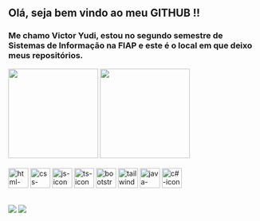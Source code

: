 ## Olá, seja bem vindo ao meu GITHUB !!
<h3>Me chamo Victor Yudi, estou no segundo semestre de Sistemas de Informação na FIAP e este é o local em que deixo meus repositórios.</h3>

<div>
  <img  height="180em" src="https://github-readme-stats.vercel.app/api?username=VictorYudi28&show_icons=true&theme=react&include_all_commits=true&count_private=true"/>
  <img  height="180em" src="https://github-readme-stats.vercel.app/api/top-langs/?username=VictorYudi28&layout=compact&langs_count=16&theme=react"/>
</div>


<div style="display: inline-block"><br>
  <img align="center" alt="html-icon" height="40" style="margin-bottom: 5px;" src="https://img.shields.io/badge/HTML5-E34F26?style=for-the-badge&logo=html5&logoColor=white">
  <img align="center" alt="css-icon" height="40" style="margin-bottom: 5px;" src="https://img.shields.io/badge/CSS3-1572B6?style=for-the-badge&logo=css3&logoColor=white">
  <img align="center" alt="js-icon" height="40" style="margin-bottom: 5px;" src="https://img.shields.io/badge/JavaScript-F7DF1E?style=for-the-badge&logo=javascript&logoColor=black">
  <img align="center" alt="ts-icon" height="40" style="margin-bottom: 5px;" src="https://img.shields.io/badge/TypeScript-007ACC?style=for-the-badge&logo=typescript&logoColor=white">
  <img align="center" alt="bootstrap-icon" height="40" style="margin-bottom: 5px;" src="https://img.shields.io/badge/Bootstrap-563D7C?style=for-the-badge&logo=bootstrap&logoColor=white">
  <img align="center" alt="tailwindcss-icon" height="40" style="margin-bottom: 5px;" src="https://img.shields.io/badge/Tailwind_CSS-38B2AC?style=for-the-badge&logo=tailwind-css&logoColor=white">
  <img align="center" alt="java-icon" height="40" style="margin-bottom: 5px;" src="https://img.shields.io/badge/Java-ED8B00?style=for-the-badge&logo=openjdk&logoColor=white">
  <img align="center" alt="c#-icon" height="40" style="margin-bottom: 5px;" src="https://img.shields.io/badge/C%23-239120?style=for-the-badge&logo=c-sharp&logoColor=white">
</div>

##

<div> 
  <a href="https://www.linkedin.com/in/victoryudiabe/" target="_blank"><img src="https://img.shields.io/badge/-LinkedIn-%230077B5?style=for-the-badge&logo=linkedin&logoColor=white" target="_blank"></a> 
  <a href="https://www.instagram.com/japonexx_/?next=%2F" target="_blank"><img src="https://img.shields.io/badge/-Instagram-%23E4405F?style=for-the-badge&logo=instagram&logoColor=white" target="_blank"></a>
</div>


